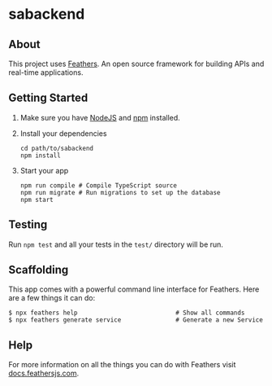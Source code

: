 # sabackend

> 

## About

This project uses [Feathers](http://feathersjs.com). An open source framework for building APIs and real-time applications.

## Getting Started

1. Make sure you have [NodeJS](https://nodejs.org/) and [npm](https://www.npmjs.com/) installed.
2. Install your dependencies

    ```
    cd path/to/sabackend
    npm install
    ```

3. Start your app

    ```
    npm run compile # Compile TypeScript source
    npm run migrate # Run migrations to set up the database
    npm start
    ```

## Testing

Run `npm test` and all your tests in the `test/` directory will be run.

## Scaffolding

This app comes with a powerful command line interface for Feathers. Here are a few things it can do:

```
$ npx feathers help                           # Show all commands
$ npx feathers generate service               # Generate a new Service
```

## Help

For more information on all the things you can do with Feathers visit [docs.feathersjs.com](http://docs.feathersjs.com).
